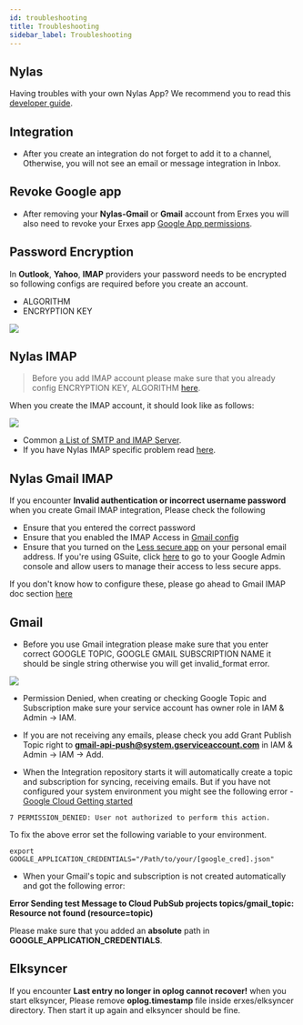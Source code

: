 ```yaml
---
id: troubleshooting
title: Troubleshooting
sidebar_label: Troubleshooting
---
```


## Nylas
Having troubles with your own Nylas App? We recommend you to read this [developer guide](https://docs.nylas.com/docs).

## Integration
*  After you create an integration do not forget to add it to a channel, Otherwise, you will not see an email or message integration in Inbox.

## Revoke Google app
* After removing your **Nylas-Gmail** or **Gmail** account from Erxes you will also need to revoke your Erxes app [Google App permissions]( https://myaccount.google.com/permissions).

## Password Encryption
In **Outlook**, **Yahoo**, **IMAP** providers your password needs to be encrypted so following configs are required before you create an account.
- ALGORITHM
- ENCRYPTION KEY

<img src="https://erxes-docs.s3-us-west-2.amazonaws.com/troubleshooting/troubleshoot-3.png" />

## Nylas IMAP
> Before you add IMAP account please make sure that you already config ENCRYPTION KEY, ALGORITHM [here](#password-encryption).

When you create the IMAP account, it should look like as follows:


<img src="https://erxes-docs.s3-us-west-2.amazonaws.com/troubleshooting/troubleshoot-2.png" />

* Common [a List of SMTP and IMAP Server](https://www.arclab.com/en/kb/email/list-of-smtp-and-imap-servers-mailserver-list.html).
* If you have Nylas IMAP specific problem read [here](https://docs.nylas.com/docs/imap).

## Nylas Gmail IMAP

If you encounter **Invalid authentication or incorrect username password** when you create Gmail IMAP integration, Please check the following
- Ensure that you entered the correct password
- Ensure that you enabled the IMAP Access in [Gmail config](https://mail.google.com/mail/u/0/#settings/general)
- Ensure that you turned on the [Less secure app](https://myaccount.google.com/lesssecureapps) on your personal email address. If you're using GSuite, click [here](https://admin.google.com/u/5/ac/security/lsa) to go to your Google Admin console and allow users to manage their access to less secure apps.

If you don't know how to configure these, please go ahead to Gmail IMAP doc section [here](https://www.erxes.org/administrator/system-config/#gmail-imap)

## Gmail
* Before you use Gmail integration please make sure that you enter correct GOOGLE TOPIC, GOOGLE GMAIL SUBSCRIPTION NAME it should be single string otherwise you will get invalid_format error.

<img src="https://erxes-docs.s3-us-west-2.amazonaws.com/troubleshooting/troubleshoot-1.png" />

* Permission Denied, when creating or checking Google Topic and Subscription make sure your service account has owner role in IAM & Admin -> IAM.

* If you are not receiving any emails, please check you add Grant Publish Topic right to **gmail-api-push@system.gserviceaccount.com** in IAM & Admin -> IAM -> Add.

* When the Integration repository starts it will automatically create a topic and subscription for syncing, receiving emails. But if you have not configured your system environment you might see the following error - [ Google Cloud Getting started ](https://cloud.google.com/docs/authentication/getting-started)
```
7 PERMISSION_DENIED: User not authorized to perform this action.
```
To fix the above error set the following variable to your environment.
```
export GOOGLE_APPLICATION_CREDENTIALS="/Path/to/your/[google_cred].json"
```

* When your Gmail's topic and subscription is not created automatically and got the following error:

**Error Sending test Message to Cloud PubSub projects topics/gmail_topic: Resource not found (resource=topic)**

Please make sure that you added an **absolute** path in **GOOGLE_APPLICATION_CREDENTIALS**.

## Elksyncer

If you encounter **Last entry no longer in oplog cannot recover!** when you start elksyncer, Please remove **oplog.timestamp** file inside erxes/elksyncer directory. Then start it up again and elksyncer should be fine.